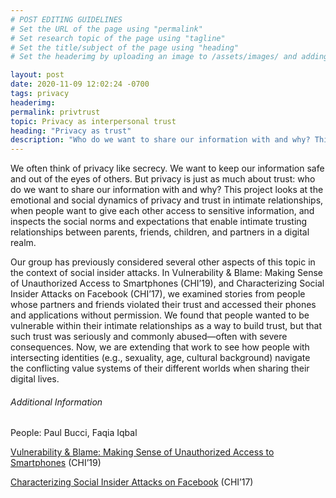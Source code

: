 ```yaml
---
# POST EDITING GUIDELINES
# Set the URL of the page using "permalink"
# Set research topic of the page using "tagline"
# Set the title/subject of the page using "heading"
# Set the headerimg by uploading an image to /assets/images/ and adding the URL to "headerimg"

layout: post
date: 2020-11-09 12:02:24 -0700
tags: privacy
headerimg:
permalink: privtrust
topic: Privacy as interpersonal trust
heading: "Privacy as trust"
description: "Who do we want to share our information with and why? This project looks at the emotional and social dynamics of privacy and trust in intimate relationships."
---
```

<!-- Project Overview section -->
<div class="container-fluid bg-gray my-5 py-5">
    <div class="container pt-4">
        <P>
We often think of privacy like secrecy. We want to keep our
information safe and out of the eyes of others. But privacy is just as
much about trust: who do we want to share our information with and
why? This project looks at the emotional and social dynamics of
privacy and trust in intimate relationships, when people want to give
each other access to sensitive information, and inspects the social
norms and expectations that enable intimate trusting relationships
between parents, friends, children, and partners in a digital realm.
	</p>
	<p>
Our group has previously considered several other aspects of this
topic in the context of social insider attacks. In Vulnerability &
Blame: Making Sense of Unauthorized Access to Smartphones (CHI’19),
and Characterizing Social Insider Attacks on Facebook (CHI’17), we
examined stories from people whose partners and friends violated their
trust and accessed their phones and applications without
permission. We found that people wanted to be vulnerable within their
intimate relationships as a way to build trust, but that such trust
was seriously and commonly abused—often with severe consequences. Now,
we are extending that work to see how people with intersecting
identities (e.g., sexuality, age, cultural background) navigate the
conflicting value systems of their different worlds when sharing their
digital lives.
</p>
    </div>
</div>
<!-- /Project Overview section -->
<!-- Project Details and Additional Info -->
<div class="container">
    <h6>Additional Information</h6>
        <p>People: Paul Bucci, Faqia Iqbal</p>
      	<p><a href="https://www.cs.ubc.ca/~bestchai/papers/chi2019-unauth-smartphone-access.pdf">Vulnerability & Blame: Making Sense of Unauthorized Access to Smartphones</a> (CHI’19)</p>
        <p><a href="https://www.cs.ubc.ca/~bestchai/papers/social-insider-chi17.pdf">Characterizing Social Insider Attacks on Facebook</a> (CHI’17)</p>
</div>
<!-- /Project Details and Additional Info -->
